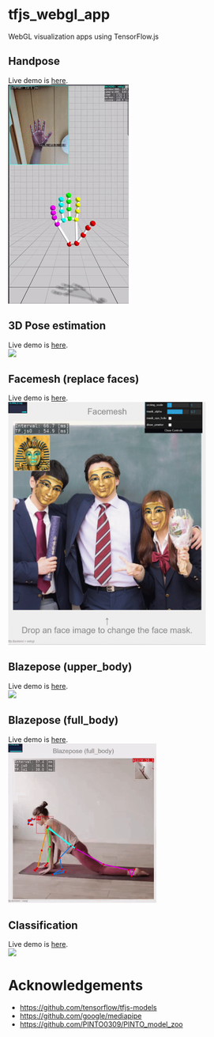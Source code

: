 # tfjs_webgl_app
WebGL visualization apps using TensorFlow.js

## Handpose
Live demo is [here](https://terryky.github.io/tfjs_webgl_app/handpose).<br>
[<img src="handpose/handpose.gif" width=244>](https://terryky.github.io/tfjs_webgl_app/handpose)

## 3D Pose estimation
Live demo is [here](https://terryky.github.io/tfjs_webgl_app/pose_estimation_3d).<br>
[<img src="pose_estimation_3d/pose_estimation_3d.gif" width=400>](https://terryky.github.io/tfjs_webgl_app/pose_estimation_3d)

## Facemesh (replace faces)
Live demo is [here](https://terryky.github.io/tfjs_webgl_app/facemesh).<br>
[<img src="facemesh/facemesh.gif" width=400>](https://terryky.github.io/tfjs_webgl_app/facemesh)

## Blazepose (upper_body)
Live demo is [here](https://terryky.github.io/tfjs_webgl_app/blazepose).<br>
[<img src="blazepose/blazepose.gif" width=300>](https://terryky.github.io/tfjs_webgl_app/blazepose)

## Blazepose (full_body)
Live demo is [here](https://terryky.github.io/tfjs_webgl_app/blazepose_fullbody).<br>
[<img src="blazepose_fullbody/blazepose_fullbody.gif" width=300>](https://terryky.github.io/tfjs_webgl_app/blazepose_fullbody)

## Classification
Live demo is [here](https://terryky.github.io/tfjs_webgl_app/classification).<br>
[<img src="classification/classification.gif" width=300>](https://terryky.github.io/tfjs_webgl_app/classification)


# Acknowledgements
- https://github.com/tensorflow/tfjs-models
- https://github.com/google/mediapipe
- https://github.com/PINTO0309/PINTO_model_zoo
